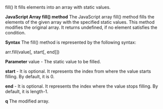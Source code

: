 fill()
It fills elements into an array with static values.

**JavaScript Array fill() method**
The JavaScript array fill() method fills the elements of the given array with the specified static values. This method modifies the original array. It returns undefined, if no element satisfies the condition.

**Syntax**
The fill() method is represented by the following syntax:

arr.fill(value[, start[, end]])  

**Parameter**
value - The static value to be filled.

**start** - It is optional. It represents the index from where the value starts filling. By default, it is 0.

**end** - It is optional. It represents the index where the value stops filling. By default, it is length-1.

**q**
The modified array.